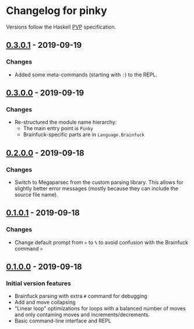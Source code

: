 # Changelog for pinky

Versions follow the Haskell [PVP](https://pvp.haskell.org) specification.

## [0.3.0.1] - 2019-09-19
### Changes
- Added some meta-commands (starting with `:`) to the REPL.

## [0.3.0.0] - 2019-09-19
### Changes
- Re-structured the module name hierarchy:
  - The main entry point is `Pinky`
  - Brainfuck-specific parts are in `Language.Brainfuck`

## [0.2.0.0] - 2019-09-18
### Changes
- Switch to Megaparsec from the custom parsing library. This allows for slightly
  better error messages (mostly because they can include the source file name).

## [0.1.0.1] - 2019-09-18
### Changes
- Change default prompt from `>` to `%` to avoid confusion with the Brainfuck
  command `>`

## [0.1.0.0] - 2019-09-18
### Initial version features
- Brainfuck parsing with extra `#` command for debugging
- Add and move collapsing
- "Linear loop" optimizations for loops with a balanced number of moves and only
  containing moves and increments/decrements.
- Basic command-line interface and REPL

[Unreleased]: https://github.com/lePerdu/pinky
[0.3.0.1]: https://github.com/lePerdu/pinky/releases/tag/0.3.0.1
[0.3.0.0]: https://github.com/lePerdu/pinky/releases/tag/0.3.0.0
[0.2.0.0]: https://github.com/lePerdu/pinky/releases/tag/0.2.0.0
[0.1.0.1]: https://github.com/lePerdu/pinky/releases/tag/0.1.0.1
[0.1.0.0]: https://github.com/lePerdu/pinky/releases/tag/0.1.0.0

